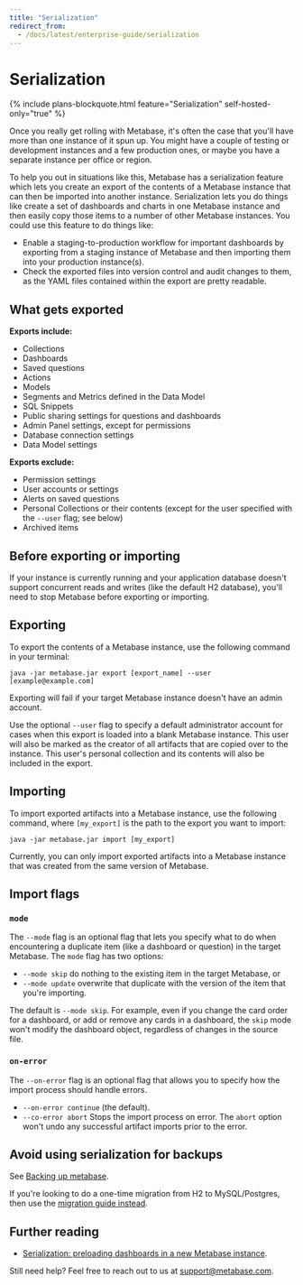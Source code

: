 ```yaml
---
title: "Serialization"
redirect_from:
  - /docs/latest/enterprise-guide/serialization
---
```


# Serialization

{% include plans-blockquote.html feature="Serialization" self-hosted-only="true" %}

Once you really get rolling with Metabase, it's often the case that you'll have more than one instance of it spun up. You might have a couple of testing or development instances and a few production ones, or maybe you have a separate instance per office or region.

To help you out in situations like this, Metabase has a serialization feature which lets you create an export of the contents of a Metabase instance that can then be imported into another instance. Serialization lets you do things like create a set of dashboards and charts in one Metabase instance and then easily copy those items to a number of other Metabase instances. You could use this feature to do things like:

- Enable a staging-to-production workflow for important dashboards by exporting from a staging instance of Metabase and then importing them into your production instance(s). 
- Check the exported files into version control and audit changes to them, as the YAML files contained within the export are pretty readable.

## What gets exported

**Exports include:**

- Collections
- Dashboards
- Saved questions
- Actions
- Models
- Segments and Metrics defined in the Data Model
- SQL Snippets
- Public sharing settings for questions and dashboards
- Admin Panel settings, except for permissions
- Database connection settings
- Data Model settings

**Exports exclude:**

- Permission settings
- User accounts or settings
- Alerts on saved questions
- Personal Collections or their contents (except for the user specified with the `--user` flag; see below)
- Archived items

## Before exporting or importing

If your instance is currently running and your application database doesn't support concurrent reads and writes (like the default H2 database), you'll need to stop Metabase before exporting or importing.

## Exporting

To export the contents of a Metabase instance, use the following command in your terminal:

```
java -jar metabase.jar export [export_name] --user [example@example.com]
```

Exporting will fail if your target Metabase instance doesn't have an admin account. 

Use the optional `--user` flag  to specify a default administrator account for cases when this export is loaded into a blank Metabase instance. This user will also be marked as the creator of all artifacts that are copied over to the instance. This user's personal collection and its contents will also be included in the export.

## Importing

To import exported artifacts into a Metabase instance, use the following command, where `[my_export]` is the path to the export you want to import:

```
java -jar metabase.jar import [my_export]
```

Currently, you can only import exported artifacts into a Metabase instance that was created from the same version of Metabase. 

## Import flags

### `mode`

The `--mode` flag is an optional flag that lets you specify what to do when encountering a duplicate item (like a dashboard or question) in the target Metabase. The `mode` flag has two options:

- `--mode skip` do nothing to the existing item in the target Metabase, or
- `--mode update` overwrite that duplicate with the version of the item that you're importing.

The default is `--mode skip`. For example, even if you change the card order for a dashboard, or add or remove any cards in a dashboard, the `skip` mode won't modify the dashboard object, regardless of changes in the source file.

### `on-error`

The `--on-error` flag is an optional flag that allows you to specify how the import process should handle errors.

- `--on-error continue` (the default).
- `--co-error abort` Stops the import process on error. The `abort` option won't undo any successful artifact imports prior to the error.

## Avoid using serialization for backups

See [Backing up metabase](./backing-up-metabase-application-data.md).

If you're looking to do a one-time migration from H2 to MySQL/Postgres, then use the [migration guide instead](./migrating-from-h2.md).

## Further reading

- [Serialization: preloading dashboards in a new Metabase instance](https://www.metabase.com/learn/administration/serialization).

Still need help? Feel free to reach out to us at [support@metabase.com](mailto:support@metabase.com).
